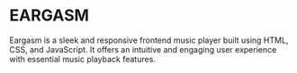 # EARGASM
Eargasm is a sleek and responsive frontend music player built using HTML, CSS, and JavaScript. It offers an intuitive and engaging user experience with essential music playback features.

